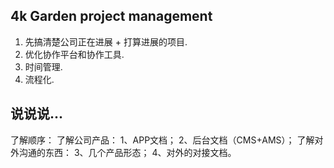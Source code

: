 ## 4k Garden project management

1. 先搞清楚公司正在进展 + 打算进展的项目.  
2. 优化协作平台和协作工具.  
3. 时间管理.  
4. 流程化. 


## 说说说...

了解顺序：
了解公司产品：
1、APP文档；
2、后台文档（CMS+AMS）；
了解对外沟通的东西：
3、几个产品形态；
4、对外的对接文档。 
